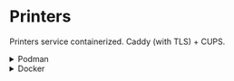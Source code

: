 <!-- Copyright (c) 2025, AgriTheory and contributors
For license information, please see license.txt-->

# Printers

Printers service containerized.
Caddy (with TLS) + CUPS.

<details><summary>Podman</summary>

## Initial Setup

```sh
echo 'unqualified-search-registries = ["docker.io"]' | sudo tee -a /etc/containers/registries.conf
cp .env.example .env
podman-compose build
```

## Run the container containers

### Develop

1) Ensure the `CONTAINER_TARGET` env variable is `localhost`.
2) Run the container:
```sh
podman-compose up --remove-orphans --abort-on-container-exit
```

### Production

1) Ensure the `CONTAINER_TARGET` env variable is `production`.
2) Complete the `CERTBOT_EMAIL` and `CERTBOT_DOMAIN` env variables.
3) Run the container in background:
```sh
podman-compose up --remove-orphans -d
```

## Handle containers

Stop the containers:
```sh
prefix="$(grep -E '^CONTAINER_NAME_PREFIX=' .env | cut -d '=' -f2)" \
   podman ps --format="{{.Names}}" | grep "$prefix" | xargs -r podman kill
```

Delete everything related to containers (requires them to be stopped):
```sh
prefix="$(grep -E '^CONTAINER_NAME_PREFIX=' .env | cut -d '=' -f2)" \
  && # Delete containers:
     podman ps -a --format="{{.Names}}" | grep "$prefix" | xargs -r podman rm \
  && # Delete volumes:
     podman volume ls --format="{{.Name}}" | grep "$prefix" | xargs -r podman volume rm \
  && # Delete bind mounts:
     awk '/volumes:/ { while (getline > 0) { if ($1 ~ /^-/) { split($2, parts, ":"); if (parts[1] ~ /^\.\//) { print parts[1] } } else { break } } }' podman-compose.yml \
     | xargs -I {} sudo rm -rf {} \
  && # Delete networks:
     podman network ls --format="{{.Name}}" | grep "$prefix" | xargs -r podman network rm
```

</details>

<details><summary>Docker</summary>

## Initial Setup

```sh
cp .env.example .env
docker compose build
```

## Run the container containers

### Develop

1) Ensure the `CONTAINER_TARGET` env variable is `localhost`.
2) Run the container:
```sh
docker compose up --remove-orphans --abort-on-container-exit
```

### Production

1) Ensure the `CONTAINER_TARGET` env variable is `production`.
2) Complete the `CERTBOT_EMAIL` and `CERTBOT_DOMAIN` env variables.
3) Run the container in background:
```sh
docker compose up --remove-orphans -d
```

## Handle containers

Stop the containers:
```sh
prefix="$(grep -E '^CONTAINER_NAME_PREFIX=' .env | cut -d '=' -f2)" \
   docker ps --format="{{.Names}}" | grep "$prefix" | xargs -r docker kill
```

Delete everything related to containers (requires them to be stopped):
```sh
prefix="$(grep -E '^CONTAINER_NAME_PREFIX=' .env | cut -d '=' -f2)" \
  && # Delete containers:
     docker ps -a --format="{{.Names}}" | grep "$prefix" | xargs -r docker rm \
  && # Delete volumes:
     docker volume ls --format="{{.Name}}" | grep "$prefix" | xargs -r docker volume rm \
  && # Delete bind mounts:
     awk '/volumes:/ { while (getline > 0) { if ($1 ~ /^-/) { split($2, parts, ":"); if (parts[1] ~ /^\.\//) { print parts[1] } } else { break } } }' docker-compose.yml \
     | xargs -I {} sudo rm -rf {} \
  && # Delete networks:
     docker network ls --format="{{.Name}}" | grep "$prefix" | xargs -r docker network rm
```

</details>
